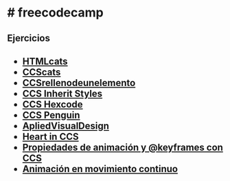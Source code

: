 <h1># freecodecamp</h1>
<h2>Ejercicios<h2>
<ul>
  <li><a href=HTMLcats > HTMLcats</a></li>
  <li> <a href=CCScats> CCScats </a> </li>
  <li> <a href=CCSrellenodeunelemento > CCSrellenodeunelemento </a> </li>
  <li> <a href=CCSInheritStyles >CCS Inherit Styles </a> </li>
  <li> <a href=CCSHexcode >CCS Hexcode </a> </li>
  <li> <a href=CCSPenguin> CCS Penguin </a> </li>
  <li> <a href=ApliedVisualDesign > ApliedVisualDesign</a> </li>
  <li> <a href=CCSHeart > Heart in CCS </a> </li>
  <li> <a href=CCSanimation > Propiedades de animación y @keyframes con CCS  </a> </li>
  <li> <a href=CCSmove > Animación en movimiento continuo </a> </li>
 </ul>
 
